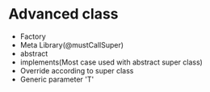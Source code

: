 # Advanced class

- Factory
- Meta Library(@mustCallSuper)
- abstract
- implements(Most case used with abstract super class)
- Override according to super class
- Generic parameter 'T'
